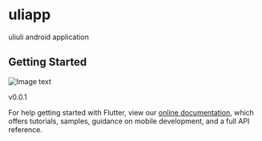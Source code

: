 # uliapp

uliuli android application

## Getting Started

![Image text](https://github.com/eclair-lumiere/uliapp/blob/master/picture/v0.0.1.png)

  v0.0.1

For help getting started with Flutter, view our
[online documentation](https://flutter.dev/docs), which offers tutorials,
samples, guidance on mobile development, and a full API reference.
